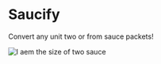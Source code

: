 # Saucify

Convert any unit two or from sauce packets!

![I aem the size of two sauce](https://imgb.ifunny.co/images/a932b4aa45b175337e946c75eb17ef229dcf13bd63e2dd642b00f6992c79c925_1.webp)

